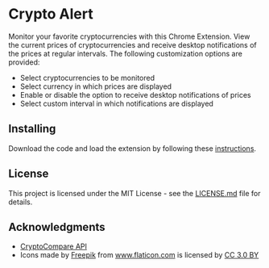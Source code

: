 # Crypto Alert

Monitor your favorite cryptocurrencies with this Chrome Extension. View the current prices of cryptocurrencies and receive desktop notifications of the prices at regular intervals. 
The following customization options are provided:
<ul>
	<li>Select cryptocurrencies to be monitored
	<li>Select currency in which prices are displayed
	<li>Enable or disable the option to receive desktop notifications of prices
	<li>Select custom interval in which notifications are displayed
</ul>

## Installing

Download the code and load the extension by following these <a href="https://developer.chrome.com/extensions/getstarted#unpacked" title="Load the extension">instructions</a>.

## License

This project is licensed under the MIT License - see the [LICENSE.md](LICENSE.md) file for details.

## Acknowledgments

* <a href="https://www.cryptocompare.com/api/#introduction" title="CryptoCompare API">CryptoCompare API</a>
* <div>Icons made by <a href="http://www.freepik.com" title="Freepik">Freepik</a> from <a href="https://www.flaticon.com/" title="Flaticon">www.flaticon.com</a> is licensed by <a href="http://creativecommons.org/licenses/by/3.0/" title="Creative Commons BY 3.0" target="_blank">CC 3.0 BY</a></div>
